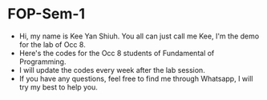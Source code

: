 # FOP-Sem-1
- Hi, my name is Kee Yan Shiuh. You all can just call me Kee, I'm the demo for the lab of Occ 8.
- Here's the codes for the Occ 8 students of Fundamental of Programming.
- I will update the codes every week after the lab session.
- If you have any questions, feel free to find me through Whatsapp, I will try my best to help you.
